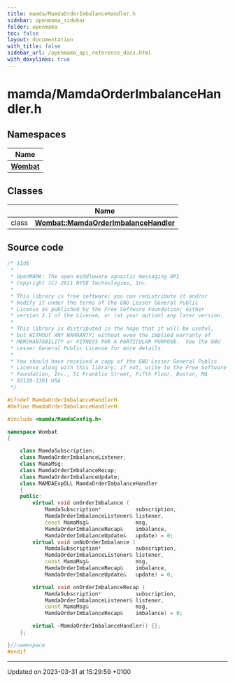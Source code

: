 ```yaml
---
title: mamda/MamdaOrderImbalanceHandler.h
sidebar: openmama_sidebar
folder: openmama
toc: false
layout: documentation
with_title: false
sidebar_url: /openmama_api_reference_docs.html
with_doxylinks: true
---
```


# mamda/MamdaOrderImbalanceHandler.h



## Namespaces

| Name           |
| -------------- |
| **[Wombat](namespaceWombat.html)**  |

## Classes

|                | Name           |
| -------------- | -------------- |
| class | **[Wombat::MamdaOrderImbalanceHandler](classWombat_1_1MamdaOrderImbalanceHandler.html)**  |




## Source code

```cpp
/* $Id$
 *
 * OpenMAMA: The open middleware agnostic messaging API
 * Copyright (C) 2011 NYSE Technologies, Inc.
 *
 * This library is free software; you can redistribute it and/or
 * modify it under the terms of the GNU Lesser General Public
 * License as published by the Free Software Foundation; either
 * version 2.1 of the License, or (at your option) any later version.
 *
 * This library is distributed in the hope that it will be useful,
 * but WITHOUT ANY WARRANTY; without even the implied warranty of
 * MERCHANTABILITY or FITNESS FOR A PARTICULAR PURPOSE.  See the GNU
 * Lesser General Public License for more details.
 *
 * You should have received a copy of the GNU Lesser General Public
 * License along with this library; if not, write to the Free Software
 * Foundation, Inc., 51 Franklin Street, Fifth Floor, Boston, MA
 * 02110-1301 USA
 */

#ifndef MamdaOrderImbalanceHandlerH
#define MamdaOrderImbalanceHandlerH

#include <mamda/MamdaConfig.h>

namespace Wombat
{

    class MamdaSubscription;
    class MamdaOrderImbalanceListener;
    class MamaMsg;
    class MamdaOrderImbalanceRecap;
    class MamdaOrderImbalanceUpdate;
    class MAMDAExpDLL MamdaOrderImbalanceHandler
    {
    public:
        virtual void onOrderImbalance (
            MamdaSubscription*           subscription,
            MamdaOrderImbalanceListener& listener,
            const MamaMsg&               msg,
            MamdaOrderImbalanceRecap&    imbalance,
            MamdaOrderImbalanceUpdate&   update) = 0;
        virtual void onNoOrderImbalance (
            MamdaSubscription*           subscription,
            MamdaOrderImbalanceListener& listener,
            const MamaMsg&               msg,
            MamdaOrderImbalanceRecap&    imbalance,
            MamdaOrderImbalanceUpdate&   update) = 0;

        virtual void onOrderImbalanceRecap (
            MamdaSubscription*           subscription,
            MamdaOrderImbalanceListener& listener,
            const MamaMsg&               msg,
            MamdaOrderImbalanceRecap&    imbalance) = 0;

        virtual ~MamdaOrderImbalanceHandler() {};
    };

}//namespace
#endif
```


-------------------------------

Updated on 2023-03-31 at 15:29:59 +0100
